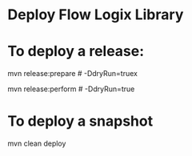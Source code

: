 # Deploy Flow Logix Library 

# To deploy a release:
mvn release:prepare # -DdryRun=truex

mvn release:perform # -DdryRun=true

# To deploy a snapshot
mvn clean deploy
